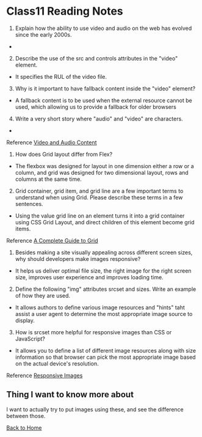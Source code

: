 # Class11 Reading Notes

1. Explain how the ability to use video and audio on the web has evolved since the early 2000s.

- 

2. Describe the use of the src and controls attributes in the "video" element.

- It specifies the RUL of the video file.

3. Why is it important to have fallback content inside the "video" element?

- A fallback content is to be used when the external resource cannot be used, which allowing us to provide a fallback for older browsers

4. Write a very short story where "audio" and "video" are characters.

- 

Reference [Video and Audio Content](https://developer.mozilla.org/en-US/docs/Learn/HTML/Multimedia_and_embedding/Video_and_audio_content)  


1. How does Grid layout differ from Flex?

- The flexbox was designed for layout in one dimension either a row or a column, and grid was designed for two dimensional layout, rows and columns at the same time.

2. Grid container, grid item, and grid line are a few important terms to understand when using Grid. Please describe these terms in a few sentences.

- Using the value grid line on an element turns it into a grid container using CSS Grid Layout, and direct children of this element become grid items.

Reference [A Complete Guide to Grid](https://css-tricks.com/snippets/css/complete-guide-grid/)  

1. Besides making a site visually appealing across different screen sizes, why should developers make images responsive?

- It helps us deliver optimal file size, the right image for the right screen size, improves user experience and improves loading time.

2. Define the following "img" attributes srcset and sizes. Write an example of how they are used.

- It allows authors to define various image resources and "hints" taht assist a user agent to determine the most appropriate image source to display.

3. How is srcset more helpful for responsive images than CSS or JavaScript?

- It allows you to define a list of different image resources along with size information so that browser can pick the most appropriate image based on the actual device's resolution.

Reference [Responsive Images](https://developer.mozilla.org/en-US/docs/Learn/HTML/Multimedia_and_embedding/Responsive_images)  

## Thing I want to know more about

I want to actually try to put images using these, and see the difference between those.

[Back to Home](../../README.md)
